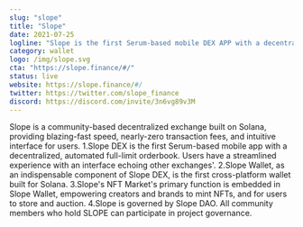 ```yaml
---
slug: "slope"
title: "Slope"
date: 2021-07-25
logline: "Slope is the first Serum-based mobile DEX APP with a decentralized, automated full-limit orderbook."
category: wallet
logo: /img/slope.svg
cta: "https://slope.finance/#/"
status: live
website: https://slope.finance/#/
twitter: https://twitter.com/slope_finance
discord: https://discord.com/invite/3n6vg89v3M
---
```


Slope is a community-based decentralized exchange built on Solana, providing blazing-fast speed,
nearly-zero transaction fees, and intuitive interface for users.
1.Slope DEX is the first Serum-based mobile app with a decentralized, automated full-limit orderbook. Users have a streamlined experience with an interface echoing other exchanges'.
2.Slope Wallet, as an indispensable component of Slope DEX, is the first cross-platform wallet built for Solana. 
3.Slope's NFT Market's primary function is embedded in Slope Wallet, empowering creators and brands to mint NFTs, and for users to store and auction.
4.Slope is governed by Slope DAO. All community members who hold SLOPE can participate in project governance.
